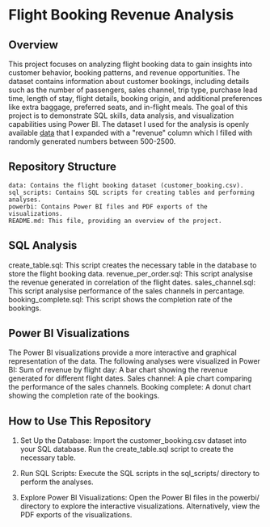 # Flight Booking Revenue Analysis
## Overview
This project focuses on analyzing flight booking data to gain insights into customer behavior, booking patterns, and revenue opportunities. The dataset contains information about customer bookings, including details such as the number of passengers, sales channel, trip type, purchase lead time, length of stay, flight details, booking origin, and additional preferences like extra baggage, preferred seats, and in-flight meals. The goal of this project is to demonstrate SQL skills, data analysis, and visualization capabilities using Power BI. The dataset I used for the analysis is openly available [data](https://www.kaggle.com/datasets/anandshaw2001/airlines-booking-csv?resource=download) that I expanded with a "revenue" column which I filled with randomly generated numbers between 500-2500.
## Repository Structure
    data: Contains the flight booking dataset (customer_booking.csv).
    sql_scripts: Contains SQL scripts for creating tables and performing analyses.
    powerbi: Contains Power BI files and PDF exports of the visualizations.
    README.md: This file, providing an overview of the project.
## SQL Analysis
create_table.sql: This script creates the necessary table in the database to store the flight booking data.
revenue_per_order.sql: This script analysise the revenue generated in correlation of the flight dates. 
sales_channel.sql: This script analysise performance of the sales channels in percantage.
booking_complete.sql: This script shows the completion rate of the bookings. 
## Power BI Visualizations
The Power BI visualizations provide a more interactive and graphical representation of the data. The following analyses were visualized in Power BI:
Sum of revenue by flight day: A bar chart showing the revenue generated for different flight dates.
Sales channel: A pie chart comparing the performance of the sales channels.
Booking complete: A donut chart showing the completion rate of the bookings. 
## How to Use This Repository
1. Set Up the Database:
    Import the customer_booking.csv dataset into your SQL database.
    Run the create_table.sql script to create the necessary table.
   
2. Run SQL Scripts:
    Execute the SQL scripts in the sql_scripts/ directory to perform the analyses.

3. Explore Power BI Visualizations:
    Open the Power BI files in the powerbi/ directory to explore the interactive visualizations.
    Alternatively, view the PDF exports of the visualizations.
